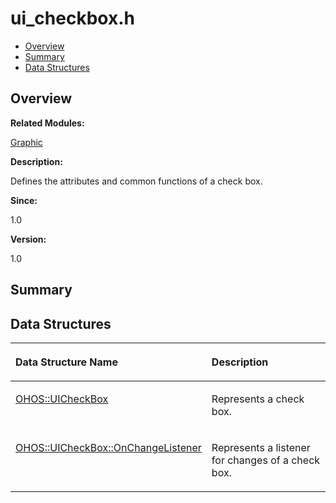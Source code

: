 # ui\_checkbox.h<a name="EN-US_TOPIC_0000001055039500"></a>

-   [Overview](#section283334030165629)
-   [Summary](#section1404637921165629)
-   [Data Structures](#nested-classes)

## **Overview**<a name="section283334030165629"></a>

**Related Modules:**

[Graphic](graphic.md)

**Description:**

Defines the attributes and common functions of a check box. 

**Since:**

1.0

**Version:**

1.0

## **Summary**<a name="section1404637921165629"></a>

## Data Structures<a name="nested-classes"></a>

<a name="table306042192165629"></a>
<table><thead align="left"><tr id="row477478871165629"><th class="cellrowborder" valign="top" width="50%" id="mcps1.1.3.1.1"><p id="p220656080165629"><a name="p220656080165629"></a><a name="p220656080165629"></a>Data Structure Name</p>
</th>
<th class="cellrowborder" valign="top" width="50%" id="mcps1.1.3.1.2"><p id="p1018907307165629"><a name="p1018907307165629"></a><a name="p1018907307165629"></a>Description</p>
</th>
</tr>
</thead>
<tbody><tr id="row1670187483165629"><td class="cellrowborder" valign="top" width="50%" headers="mcps1.1.3.1.1 "><p id="p1338153026165629"><a name="p1338153026165629"></a><a name="p1338153026165629"></a><a href="ohos-uicheckbox.md">OHOS::UICheckBox</a></p>
</td>
<td class="cellrowborder" valign="top" width="50%" headers="mcps1.1.3.1.2 "><p id="p409146524165629"><a name="p409146524165629"></a><a name="p409146524165629"></a>Represents a check box. </p>
</td>
</tr>
<tr id="row1393716216165629"><td class="cellrowborder" valign="top" width="50%" headers="mcps1.1.3.1.1 "><p id="p1422642526165629"><a name="p1422642526165629"></a><a name="p1422642526165629"></a><a href="ohos-uicheckbox-onchangelistener.md">OHOS::UICheckBox::OnChangeListener</a></p>
</td>
<td class="cellrowborder" valign="top" width="50%" headers="mcps1.1.3.1.2 "><p id="p2101416657165629"><a name="p2101416657165629"></a><a name="p2101416657165629"></a>Represents a listener for changes of a check box. </p>
</td>
</tr>
</tbody>
</table>

